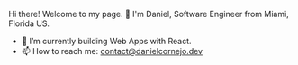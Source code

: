 Hi there! Welcome to my page. 👋
I'm Daniel, Software Engineer from Miami, Florida US.

- 🌱 I’m currently building Web Apps with React.
- 📫 How to reach me: contact@danielcornejo.dev
